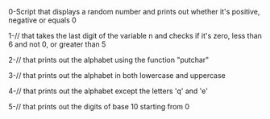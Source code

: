 0-Script that displays a random number and prints out whether it's positive, negative or equals 0

1-// that takes the last digit of the variable n and checks if it's zero, less than 6 and not 0, or greater than 5

2-// that prints out the alphabet using the function "putchar"

3-// that prints out the alphabet in both lowercase and uppercase

4-// that prints out the alphabet except the letters 'q' and 'e'

5-// that prints out the digits of base 10 starting from 0


